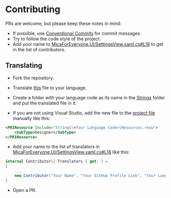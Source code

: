 # Contributing
PRs are welcome, but please keep these notes in mind:
* If possible, use [Conventional Commits](https://www.conventionalcommits.org/en/v1.0.0/) for commit messages.
* Try to follow the code style of the project.
* Add your name to [MicaForEveryone.UI/SettingsView.xaml.cs#L18](MicaForEveryone.UI/SettingsView.xaml.cs#L18) to get in the list of contributors.

## Translating 
* Fork the repository.

* Translate [this](MicaForEveryone.UI/Strings/en/Resources.resw) file to your language.

* Create a folder with your language code as its name in the [Strings](MicaForEveryone.UI/Strings/) folder and put the translated file in it.

* If you are not using Visual Studio, add the new file to the [project file](MicaForEveryone.UI/MicaForEveryone.UI.csproj#201) manually like this:
```xml
<PRIResource Include="Strings\<Your Language Code>\Resources.resw">
    <SubType>Designer</SubType>
</PRIResource>
```

* Add your name to the list of translators in [MicaForEveryone.UI/SettingsView.xaml.cs#L18](MicaForEveryone.UI/SettingsView.xaml.cs#L18) like this:
```cs
internal Contributor[] Translators { get; } = 
{
    ...
    new Contributor("Your Name", "Your GitHub Profile Link", "Your Language Code"),
}
```

* Open a PR. 
